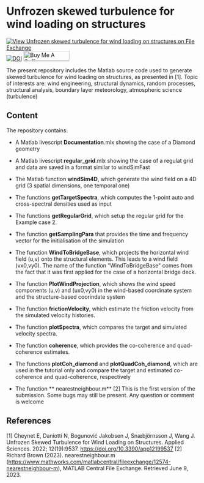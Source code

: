 # Unfrozen skewed turbulence for wind loading on structures

[![View Unfrozen skewed turbulence for wind loading on structures  on File Exchange](https://www.mathworks.com/matlabcentral/images/matlab-file-exchange.svg)](https://se.mathworks.com/matlabcentral/fileexchange/117535-unfrozen-skewed-turbulence-for-wind-loading-on-structures)
[![DOI](https://zenodo.org/badge/332502776.svg)](https://zenodo.org/badge/latestdoi/332502776)
<a href="https://www.buymeacoffee.com/echeynet" target="_blank"><img src="https://www.buymeacoffee.com/assets/img/custom_images/orange_img.png" alt="Buy Me A Coffee" style="height: 25px !important;width: 120px !important;box-shadow: 0px 3px 2px 0px rgba(190, 190, 190, 0.5) !important;-webkit-box-shadow: 0px 3px 2px 0px rgba(190, 190, 190, 0.5) !important;" ></a>


The present repository includes the Matlab source code used to generate skewed turbulence for wind loading on structures, as presented in  [1]. Topic of interests are: wind engineering, structural dynamics, random processes, structural analysis, boundary layer meteorology, atmospheric science (turbulence)

## Content

The repository contains:

-    A Matlab livescript **Documentation**.mlx showing the case of a Diamond geometry

-    A Matlab livescript **regular_grid**.mlx showing the case of a regulat grid and data are saved in a format similar to windSimFast

-    The Matlab function **windSim4D**, which generate the wind field on a 4D grid (3 spatial dimensions, one temporal one)

-    The functions **getTargetSpectra**, which computes the 1-point auto and cross-spectral densities used as input

-    The functions **getRegularGrid**, which setup the regular grid for the Example case 2.

-    The function **getSamplingPara** that provides the time and frequency vector for the initialisation of the simulation

-   The function **WindToBridgeBase**, which projects the horizontal wind field (u,v) onto the structural elements. This leads to a wind field (vx0,vy0). The name of the function "WindToBridgeBase" comes from the fact that it was first applied for the case of a horizontal bridge deck.

-   The function **PlotWindProjection**, which shows the wind speed components (u,v) and (ux0,vy0) in the wind-based coordinate system and the structure-based coorindate system

-   The function **frictionVelocity**, which estimate the friction velocity from the simulated velocity histories.
 
-   The function **plotSpectra**, which compares the target and simulated velocity spectra.
 
-  The function **coherence**, which provides the co-coherence and quad-coherence estimates.
 
-   The functions **plotCoh_diamond** and **plotQuadCoh_diamond**, which are used in the tutorial only and compare the target and estimated co-coherence and quad-coherence, respectively

-  The function ** nearestneighbour.m** [2]
This is the first version of the submission. Some bugs may still be present. Any question or comment is welcome

## References

[1] Cheynet E, Daniotti N, Bogunović Jakobsen J, Snæbjörnsson J, Wang J. Unfrozen Skewed Turbulence for Wind Loading on Structures. Applied Sciences. 2022; 12(19):9537. https://doi.org/10.3390/app12199537 
[2] Richard Brown (2023). nearestneighbour.m (https://www.mathworks.com/matlabcentral/fileexchange/12574-nearestneighbour-m), MATLAB Central File Exchange. Retrieved June 9, 2023. 
